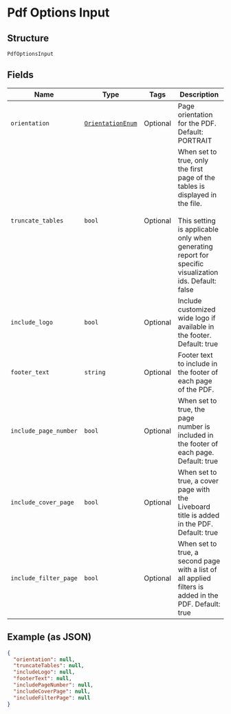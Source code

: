 
# Pdf Options Input

## Structure

`PdfOptionsInput`

## Fields

| Name | Type | Tags | Description |
|  --- | --- | --- | --- |
| `orientation` | [`OrientationEnum`](../../doc/models/orientation-enum.md) | Optional | Page orientation for the PDF. Default: PORTRAIT |
| `truncate_tables` | `bool` | Optional | When set to true, only the first page of the tables is displayed in the file.<br><br>This setting is applicable only when generating report for specific visualization ids. Default: false |
| `include_logo` | `bool` | Optional | Include customized wide logo if available in the footer. Default: true |
| `footer_text` | `string` | Optional | Footer text to include in the footer of each page of the PDF. |
| `include_page_number` | `bool` | Optional | When set to true, the page number is included in the footer of each page. Default: true |
| `include_cover_page` | `bool` | Optional | When set to true, a cover page with the Liveboard title is added in the PDF. Default: true |
| `include_filter_page` | `bool` | Optional | When set to true, a second page with a list of all applied filters is added in the PDF. Default: true |

## Example (as JSON)

```json
{
  "orientation": null,
  "truncateTables": null,
  "includeLogo": null,
  "footerText": null,
  "includePageNumber": null,
  "includeCoverPage": null,
  "includeFilterPage": null
}
```

